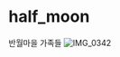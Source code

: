 # half_moon
반월마을 가족들
![IMG_0342](https://user-images.githubusercontent.com/66394197/83701520-d46b2500-a644-11ea-99bc-44b91bab1317.JPG)
